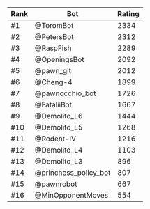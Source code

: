 Rank|Bot|Rating
---|---|---
#1|@ToromBot|2334
#2|@PetersBot|2312
#3|@RaspFish|2289
#4|@OpeningsBot|2092
#5|@pawn_git|2012
#6|@Cheng-4|1899
#7|@pawnocchio_bot|1726
#8|@FataliiBot|1667
#9|@Demolito_L6|1444
#10|@Demolito_L5|1268
#11|@Rodent-IV|1216
#12|@Demolito_L4|1103
#13|@Demolito_L3|896
#14|@princhess_policy_bot|807
#15|@pawnrobot|667
#16|@MinOpponentMoves|554
